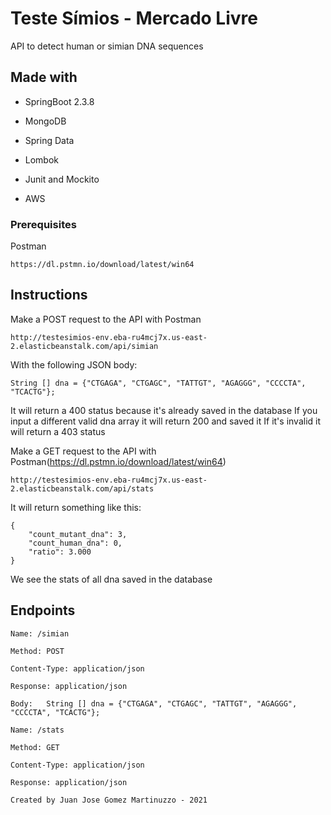 # Teste Símios - Mercado Livre

API to detect human or simian DNA sequences

## Made with

* SpringBoot 2.3.8

* MongoDB

* Spring Data

* Lombok

* Junit and Mockito

* AWS

### Prerequisites

Postman

```
https://dl.pstmn.io/download/latest/win64
```

## Instructions

Make a POST request to the API with Postman

```
http://testesimios-env.eba-ru4mcj7x.us-east-2.elasticbeanstalk.com/api/simian
```

With the following JSON body: 

```
String [] dna = {"CTGAGA", "CTGAGC", "TATTGT", "AGAGGG", "CCCCTA", "TCACTG"};
```

It will return a 400 status because it's already saved in the database
If you input a different valid dna array it will return 200 and saved it
If it's invalid it will return a 403 status

Make a GET request to the API with Postman(https://dl.pstmn.io/download/latest/win64)

```
http://testesimios-env.eba-ru4mcj7x.us-east-2.elasticbeanstalk.com/api/stats
```

It will return something like this: 

```
{
    "count_mutant_dna": 3,
    "count_human_dna": 0,
    "ratio": 3.000
}
```

We see the stats of all dna saved in the database



## Endpoints


```
Name: /simian

Method: POST

Content-Type: application/json

Response: application/json

Body:   String [] dna = {"CTGAGA", "CTGAGC", "TATTGT", "AGAGGG", "CCCCTA", "TCACTG"};
```

```
Name: /stats

Method: GET

Content-Type: application/json

Response: application/json
```


```
Created by Juan Jose Gomez Martinuzzo - 2021
```